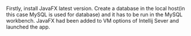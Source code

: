 Firstly, install JavaFX latest version.
Create a database in the local host(in this case MySQL is used for database) and it has to be run in the MySQL workbench.
JavaFX had been added to VM options of Intellij Sever and launched the app.
